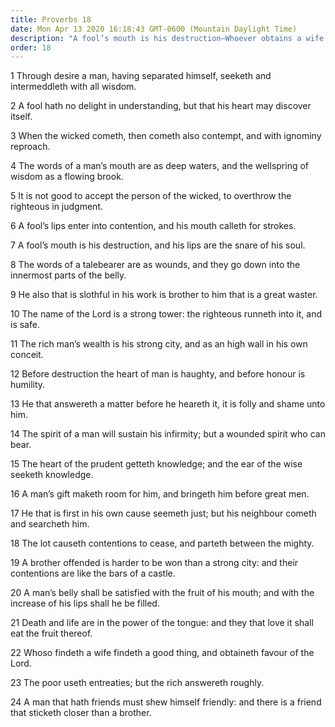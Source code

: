 ```yaml
---
title: Proverbs 18
date: Mon Apr 13 2020 16:18:43 GMT-0600 (Mountain Daylight Time)
description: "A fool’s mouth is his destruction—Whoever obtains a wife obtains a good thing—A man who has friends must show himself friendly."
order: 18
---
```


1 Through desire a man, having separated himself, seeketh and intermeddleth with all wisdom.

2 A fool hath no delight in understanding, but that his heart may discover itself.

3 When the wicked cometh, then cometh also contempt, and with ignominy reproach.

4 The words of a man’s mouth are as deep waters, and the wellspring of wisdom as a flowing brook.

5 It is not good to accept the person of the wicked, to overthrow the righteous in judgment.

6 A fool’s lips enter into contention, and his mouth calleth for strokes.

7 A fool’s mouth is his destruction, and his lips are the snare of his soul.

8 The words of a talebearer are as wounds, and they go down into the innermost parts of the belly.

9 He also that is slothful in his work is brother to him that is a great waster.

10 The name of the Lord is a strong tower: the righteous runneth into it, and is safe.

11 The rich man’s wealth is his strong city, and as an high wall in his own conceit.

12 Before destruction the heart of man is haughty, and before honour is humility.

13 He that answereth a matter before he heareth it, it is folly and shame unto him.

14 The spirit of a man will sustain his infirmity; but a wounded spirit who can bear.

15 The heart of the prudent getteth knowledge; and the ear of the wise seeketh knowledge.

16 A man’s gift maketh room for him, and bringeth him before great men.

17 He that is first in his own cause seemeth just; but his neighbour cometh and searcheth him.

18 The lot causeth contentions to cease, and parteth between the mighty.

19 A brother offended is harder to be won than a strong city: and their contentions are like the bars of a castle.

20 A man’s belly shall be satisfied with the fruit of his mouth; and with the increase of his lips shall he be filled.

21 Death and life are in the power of the tongue: and they that love it shall eat the fruit thereof.

22 Whoso findeth a wife findeth a good thing, and obtaineth favour of the Lord.

23 The poor useth entreaties; but the rich answereth roughly.

24 A man that hath friends must shew himself friendly: and there is a friend that sticketh closer than a brother.
